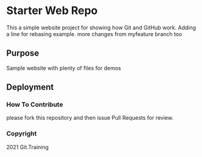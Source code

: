 # Starter Web Repo

This a simple website project for showing how Git and GitHub work.
Adding a line for rebasing example.
more changes from myfeature branch too

## Purpose

Sample website with plenty of files for demos

## Deployment


### How To Contribute
please fork this repository and then issue Pull Requests for review.

### Copyright

2021 Git.Training